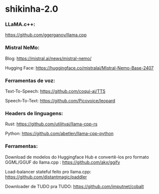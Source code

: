 # shikinha-2.0

### LLaMA.c++:
https://github.com/ggerganov/llama.cpp

### Mistral NeMo:
Blog:
https://mistral.ai/news/mistral-nemo/

Hugging Face:
https://huggingface.co/mistralai/Mistral-Nemo-Base-2407

### Ferramentas de voz:
Text-To-Speech:
https://github.com/coqui-ai/TTS

Speech-To-Text:
https://github.com/Picovoice/leopard

### Headers de linguagens:
Rust:
https://github.com/utilityai/llama-cpp-rs

Python:
https://github.com/abetlen/llama-cpp-python

### Ferramentas:
Download de modelos do Huggingface Hub e convertê-los pro formato GGML/GGUF do llama.cpp :
https://github.com/akx/ggify

Load-balancer stateful feito pro llama.cpp:
https://github.com/distantmagic/paddler

Downloader de TUDO pra TUDO:
https://github.com/imputnet/cobalt
